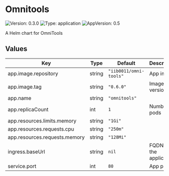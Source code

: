 # Omnitools

![Version: 0.3.0](https://img.shields.io/badge/Version-0.3.0-informational?style=flat-square) ![Type: application](https://img.shields.io/badge/Type-application-informational?style=flat-square) ![AppVersion: 0.5](https://img.shields.io/badge/AppVersion-0.5-informational?style=flat-square)

A Helm chart for OmniTools

## Values

| Key | Type | Default | Description |
|-----|------|---------|-------------|
| app.image.repository | string | `"iib0011/omni-tools"` | App image |
| app.image.tag | string | `"0.6.0"` | Image version |
| app.name | string | `"omnitools"` |  |
| app.replicaCount | int | `1` | Number of pods |
| app.resources.limits.memory | string | `"1Gi"` |  |
| app.resources.requests.cpu | string | `"250m"` |  |
| app.resources.requests.memory | string | `"128Mi"` |  |
| ingress.baseUrl | string | `nil` | FQDN for the application |
| service.port | int | `80` | App port |
